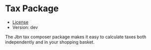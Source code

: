 # Tax Package

-   [License](https://github.com/Jbn/tax/master/LICENSE)
-   Version: dev

The Jbn tax composer package makes it easy to calculate taxes both independently and in your shopping basket.
